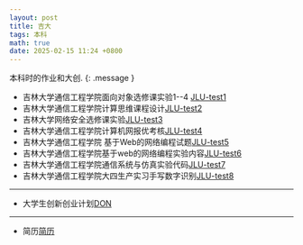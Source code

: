 ```yaml
---
layout: post
title: 吉大
tags: 本科
math: true
date: 2025-02-15 11:24 +0800
---
```

本科时的作业和大创.
{: .message }

- 吉林大学通信工程学院面向对象选修课实验1--4 [JLU-test1](https://github.com/Yeither/JLU-test1)
- 吉林大学通信工程学院计算思维课程设计[JLU-test2](https://github.com/Yeither/JLU_test2)
- 吉林大学网络安全选修课实验[JLU-test3](https://github.com/Yeither/JLU_test3)
- 吉林大学通信工程学院计算机网报优考核[JLU-test4](https://github.com/Yeither/JLU_test4)
- 吉林大学通信工程学院 基于Web的网络编程试题[JLU-test5](https://github.com/Yeither/JLU_test5)
- 吉林大学通信工程学院基于web的网络编程实验内容[JLU-test6](https://github.com/Yeither/JLU_test6)
- 吉林大学通信工程学院通信系统与仿真实验代码[JLU-test7](https://github.com/Yeither/JLU_test7)
- 吉林大学通信工程学院大四生产实习手写数字识别[JLU-test8](https://github.com/Yeither/JLU_test8)

---
- 大学生创新创业计划[DON](https://github.com/Yeither/Don)

---
- 简历[简历](https://github.com/Yeither/Yeither.github.io/blob/main/_posts/jianli.html)
